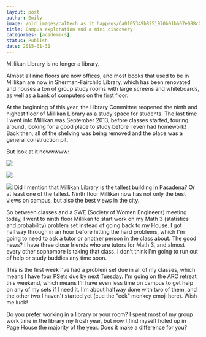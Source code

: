 ```yaml
---
layout: post
author: Emily
image: /old_images/caltech_as_it_happens/6a0105349b8251970b01bb07e088c0970d.jpg
title: Campus exploration and a mini discovery! 
categories: [academics]
status: Publish
date: 2015-01-31
---
```



Millikan Library is no longer a library.

Almost all nine floors are now offices, and most books that used to be in Millikan are now in Sherman-Fairchild Library, which has been renovated and houses a ton of group study rooms with large screens and whiteboards, as well as a bank of computers on the first floor.

At the beginning of this year, the Library Committee reopened the ninth and highest floor of Millikan Library as a study space for students. The last time I went into Millikan was September 2013, before classes started, touring around, looking for a good place to study before I even had homework! Back then, all of the shelving was being removed and the place was a general construction pit.

But look at it nowwwww:


![](/old_images/caltech_as_it_happens/6a0105349b8251970b01b8d0c666f8970c.jpg)


![](/old_images/caltech_as_it_happens/6a0105349b8251970b01b7c73cd0f5970b.jpg)


![](/old_images/caltech_as_it_happens/6a0105349b8251970b01b8d0c6671a970c.jpg)
Did I mention that Millikan Library is the tallest building in Pasadena? Or at least one of the tallest. Ninth floor Millikan now has not only the best views on campus, but also the best views in the city.

So between classes and a SWE (Society of Women Engineers) meeting today, I went to ninth floor Millikan to start work on my Math 3 (statistics and probability) problem set instead of going back to my House. I got halfway through in an hour before hitting the hard problems, which I'm going to need to ask a tutor or another person in the class about. The good news? I have three close friends who are tutors for Math 3, and almost every other sophomore is taking that class. I don't think I'm going to run out of help or study buddies any time soon.

This is the first week I've had a problem set due in all of my classes, which means I have four PSets due by next Tuesday. I'm going on the ARC retreat this weekend, which means I'll have even less time on campus to get help on any of my sets if I need it. I'm about halfway done with two of them, and the other two I haven't started yet (cue the "eek" monkey emoji here). Wish me luck!

Do you prefer working in a library or your room? I spent most of my group work time in the library my frosh year, but now I find myself holed up in Page House the majority of the year. Does it make a difference for you?

